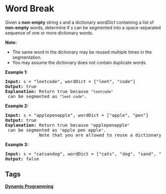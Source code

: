 # Word Break

<p>Given a <strong>non-empty</strong> string <em>s</em> and a dictionary <em>wordDict</em> containing a list of <strong>non-empty</strong> words, determine if <em>s</em> can be segmented into a space-separated sequence of one or more dictionary words.</p>

<p><strong>Note:</strong></p>

<ul>
	<li>The same word in the dictionary may be reused multiple times in the segmentation.</li>
	<li>You may assume the dictionary does not contain duplicate words.</li>
</ul>

<p><strong>Example 1:</strong></p>

<pre>
<strong>Input:</strong> s = &quot;leetcode&quot;, wordDict = [&quot;leet&quot;, &quot;code&quot;]
<strong>Output:</strong> true
<strong>Explanation:</strong> Return true because <code>&quot;leetcode&quot;</code> can be segmented as <code>&quot;leet code&quot;</code>.
</pre>

<p><strong>Example 2:</strong></p>

<pre>
<strong>Input:</strong> s = &quot;applepenapple&quot;, wordDict = [&quot;apple&quot;, &quot;pen&quot;]
<strong>Output:</strong> true
<strong>Explanation:</strong> Return true because <code>&quot;</code>applepenapple<code>&quot;</code> can be segmented as <code>&quot;</code>apple pen apple<code>&quot;</code>.
&nbsp;            Note that you are allowed to reuse a dictionary word.
</pre>

<p><strong>Example 3:</strong></p>

<pre>
<strong>Input:</strong> s = &quot;catsandog&quot;, wordDict = [&quot;cats&quot;, &quot;dog&quot;, &quot;sand&quot;, &quot;and&quot;, &quot;cat&quot;]
<strong>Output:</strong> false
</pre>



## Tags

**[Dynamic Programming](https://leetcode.com/tag/dynamic-programming)**


